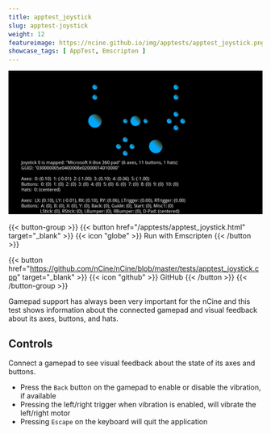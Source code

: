 ```yaml
---
title: apptest_joystick
slug: apptest-joystick
weight: 12
featureimage: https://ncine.github.io/img/apptests/apptest_joystick.png
showcase_tags: [ AppTest, Emscripten ]
---
```


![apptest_joystick](/img/apptests/apptest_joystick.png)

{{< button-group >}}
{{< button href="/apptests/apptest_joystick.html" target="_blank" >}}
{{< icon "globe" >}} Run with Emscripten
{{< /button >}}

{{< button href="https://github.com/nCine/nCine/blob/master/tests/apptest_joystick.cpp" target="_blank" >}}
{{< icon "github" >}} GitHub
{{< /button >}}
{{< /button-group >}}

Gamepad support has always been very important for the nCine and this test shows information about the connected gamepad and visual feedback about its axes, buttons, and hats.

## Controls

Connect a gamepad to see visual feedback about the state of its axes and buttons.

- Press the `Back` button on the gamepad to enable or disable the vibration, if available
- Pressing the left/right trigger when vibration is enabled, will vibrate the left/right motor
- Pressing `Escape` on the keyboard will quit the application
